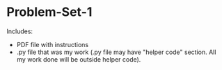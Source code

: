 # Problem-Set-1
Includes:
  - PDF file with instructions 
  - .py file that was my work (.py file may have "helper code" section. All my work done will be outside helper code).

